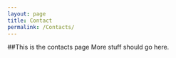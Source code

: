 ```yaml
---
layout: page
title: Contact
permalink: /Contacts/
---
```


##This is the contacts page
More stuff should go here.
